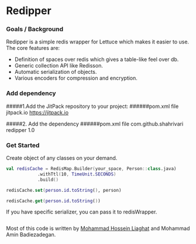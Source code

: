 # Redipper

### Goals / Background

Redipper is a simple redis wrapper for Lettuce which makes it easier to use. The core features are:

* Definition of spaces over redis which gives a table-like feel over db.
* Generic collection API like Redisson.
* Automatic serialization of objects.
* Various encoders for compression and encryption.

### Add dependency

#####1.Add the JitPack repository to your project:
######pom.xml file
    <repositories>
	    <repository>
	        <id>jitpack.io</id>
	        <url>https://jitpack.io</url>
	    </repository>
	</repositories>
	
#####2. Add the dependency
######pom.xml file
	<dependency>
	    <groupId>com.github.shahrivari</groupId>
	    <artifactId>redipper</artifactId>
	    <version>1.0</version>
	</dependency>


### Get Started
Create object of any classes on your demand.

```kotlin
val redisCache = RedisMap.Builder(your_space, Person::class.java)
            .withTtl(10, TimeUnit.SECONDS)
            .build()

redisCache.set(person.id.toString(), person)

redisCache.get(person.id.toString())            
```

If you have specific serializer, you can pass it to redisWrapper.
```kotlin

```

Most of this code is written by [Mohammad Hossein Liaghat](https://github.com/MoHoLiaghat) and
 Mohammad Amin Badiezadegan.
